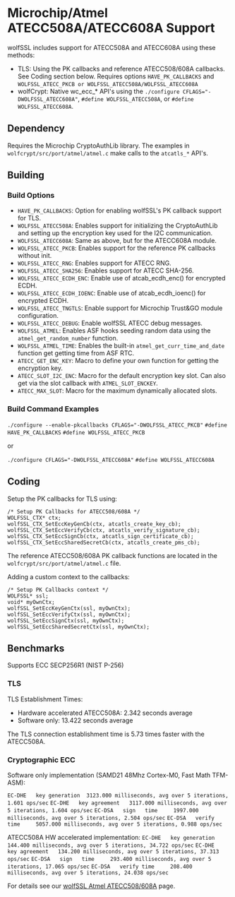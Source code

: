 # Microchip/Atmel ATECC508A/ATECC608A Support

wolfSSL includes support for ATECC508A and ATECC608A using these methods:
* TLS: Using the PK callbacks and reference ATECC508/608A callbacks. See Coding section below. Requires options `HAVE_PK_CALLBACKS` and `WOLFSSL_ATECC_PKCB or WOLFSSL_ATECC508A/WOLFSSL_ATECC608A`
* wolfCrypt: Native wc_ecc_* API's using the `./configure CFLAGS="-DWOLFSSL_ATECC608A"`, `#define WOLFSSL_ATECC508A`, or `#define WOLFSSL_ATECC608A`.

## Dependency

Requires the Microchip CryptoAuthLib library. The examples in `wolfcrypt/src/port/atmel/atmel.c` make calls to the `atcatls_*` API's.

## Building

### Build Options

* `HAVE_PK_CALLBACKS`: Option for enabling wolfSSL's PK callback support for TLS.
* `WOLFSSL_ATECC508A`: Enables support for initializing the CryptoAuthLib and setting up the encryption key used for the I2C communication.
* `WOLFSSL_ATECC608A`: Same as above, but for the ATECC608A module.
* `WOLFSSL_ATECC_PKCB`: Enables support for the reference PK callbacks without init.
* `WOLFSSL_ATECC_RNG`: Enables support for ATECC RNG.
* `WOLFSSL_ATECC_SHA256`: Enables support for ATECC SHA-256.
* `WOLFSSL_ATECC_ECDH_ENC`: Enable use of atcab_ecdh_enc() for encrypted ECDH.
* `WOLFSSL_ATECC_ECDH_IOENC`: Enable use of atcab_ecdh_ioenc() for encrypted ECDH.
* `WOLFSSL_ATECC_TNGTLS`: Enable support for Microchip Trust&GO module configuration.
* `WOLFSSL_ATECC_DEBUG`: Enable wolfSSL ATECC debug messages.
* `WOLFSSL_ATMEL`: Enables ASF hooks seeding random data using the `atmel_get_random_number` function.
* `WOLFSSL_ATMEL_TIME`: Enables the built-in `atmel_get_curr_time_and_date` function get getting time from ASF RTC. 
* `ATECC_GET_ENC_KEY`: Macro to define your own function for getting the encryption key.
* `ATECC_SLOT_I2C_ENC`: Macro for the default encryption key slot. Can also get via the slot callback with `ATMEL_SLOT_ENCKEY`.
* `ATECC_MAX_SLOT`: Macro for the maximum dynamically allocated slots.

### Build Command Examples

`./configure --enable-pkcallbacks CFLAGS="-DWOLFSSL_ATECC_PKCB"`
`#define HAVE_PK_CALLBACKS`
`#define WOLFSSL_ATECC_PKCB`

or 

`./configure CFLAGS="-DWOLFSSL_ATECC608A"`
`#define WOLFSSL_ATECC608A`

## Coding

Setup the PK callbacks for TLS using:

```
/* Setup PK Callbacks for ATECC508/608A */
WOLFSSL_CTX* ctx;
wolfSSL_CTX_SetEccKeyGenCb(ctx, atcatls_create_key_cb);
wolfSSL_CTX_SetEccVerifyCb(ctx, atcatls_verify_signature_cb);
wolfSSL_CTX_SetEccSignCb(ctx, atcatls_sign_certificate_cb);
wolfSSL_CTX_SetEccSharedSecretCb(ctx, atcatls_create_pms_cb);
```

The reference ATECC508/608A PK callback functions are located in the `wolfcrypt/src/port/atmel/atmel.c` file.


Adding a custom context to the callbacks:

```
/* Setup PK Callbacks context */
WOLFSSL* ssl;
void* myOwnCtx;
wolfSSL_SetEccKeyGenCtx(ssl, myOwnCtx);
wolfSSL_SetEccVerifyCtx(ssl, myOwnCtx);
wolfSSL_SetEccSignCtx(ssl, myOwnCtx);
wolfSSL_SetEccSharedSecretCtx(ssl, myOwnCtx);
```

## Benchmarks

Supports ECC SECP256R1 (NIST P-256)

### TLS

TLS Establishment Times:

* Hardware accelerated ATECC508A: 2.342 seconds average
* Software only: 13.422 seconds average

The TLS connection establishment time is 5.73 times faster with the ATECC508A.

### Cryptographic ECC

Software only implementation (SAMD21 48Mhz Cortex-M0, Fast Math TFM-ASM):

`EC-DHE   key generation  3123.000 milliseconds, avg over 5 iterations, 1.601 ops/sec`
`EC-DHE   key agreement   3117.000 milliseconds, avg over 5 iterations, 1.604 ops/sec`
`EC-DSA   sign   time     1997.000 milliseconds, avg over 5 iterations, 2.504 ops/sec`
`EC-DSA   verify time     5057.000 milliseconds, avg over 5 iterations, 0.988 ops/sec`

ATECC508A HW accelerated implementation:
`EC-DHE   key generation  144.400 milliseconds, avg over 5 iterations, 34.722 ops/sec`
`EC-DHE   key agreement   134.200 milliseconds, avg over 5 iterations, 37.313 ops/sec`
`EC-DSA   sign   time     293.400 milliseconds, avg over 5 iterations, 17.065 ops/sec`
`EC-DSA   verify time     208.400 milliseconds, avg over 5 iterations, 24.038 ops/sec`


For details see our [wolfSSL Atmel ATECC508/608A](https://wolfssl.com/wolfSSL/wolfssl-atmel.html) page.
